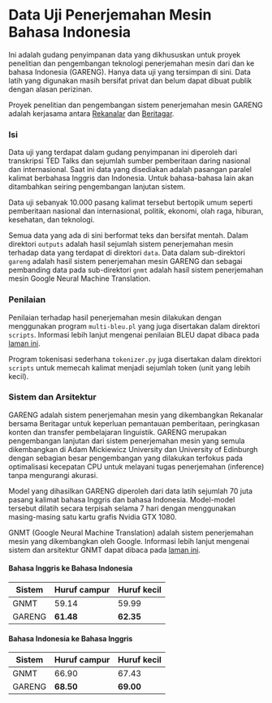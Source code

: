 # Data Uji Penerjemahan Mesin Bahasa Indonesia

Ini adalah gudang penyimpanan data yang dikhususkan untuk proyek penelitian dan pengembangan teknologi penerjemahan mesin dari dan ke bahasa Indonesia (GARENG). Hanya data uji yang tersimpan di sini. Data latih yang digunakan masih bersifat privat dan belum dapat dibuat publik dengan alasan perizinan.

Proyek penelitian dan pengembangan sistem penerjemahan mesin GARENG adalah kerjasama antara [Rekanalar](http://rekanalar.com) dan [Beritagar](https://beritagar.id).


### Isi

Data uji yang terdapat dalam gudang penyimpanan ini diperoleh dari transkripsi TED Talks dan sejumlah sumber pemberitaan daring nasional dan internasional. Saat ini data yang disediakan adalah pasangan paralel kalimat berbahasa Inggris dan Indonesia. Untuk bahasa-bahasa lain akan ditambahkan seiring pengembangan lanjutan sistem.

Data uji sebanyak 10.000 pasang kalimat tersebut bertopik umum seperti pemberitaan nasional dan internasional, politik, ekonomi, olah raga, hiburan, kesehatan, dan teknologi.

Semua data yang ada di sini berformat teks dan bersifat mentah. Dalam direktori `outputs` adalah hasil sejumlah sistem penerjemahan mesin terhadap data yang terdapat di direktori `data`. Data dalam sub-direktori `gareng` adalah hasil sistem penerjemahan mesin GARENG dan sebagai pembanding data pada sub-direktori `gnmt` adalah hasil sistem penerjemahan mesin Google Neural Machine Translation.


### Penilaian

Penilaian terhadap hasil penerjemahan mesin dilakukan dengan menggunakan program `multi-bleu.pl` yang juga disertakan dalam direktori `scripts`. Informasi lebih lanjut mengenai penilaian BLEU dapat dibaca pada [laman ini](https://en.wikipedia.org/wiki/BLEU).

Program tokenisasi sederhana `tokenizer.py` juga disertakan dalam direktori `scripts` untuk memecah kalimat menjadi sejumlah token (unit yang lebih kecil).


### Sistem dan Arsitektur

GARENG adalah sistem penerjemahan mesin yang dikembangkan Rekanalar bersama Beritagar untuk keperluan pemantauan pemberitaan, peringkasan konten dan transfer pembelajaran linguistik. GARENG merupakan pengembangan lanjutan dari sistem penerjemahan mesin yang semula dikembangkan di Adam Mickiewicz University dan University of Edinburgh dengan sebagian besar pengembangan yang dilakukan terfokus pada optimalisasi kecepatan CPU untuk melayani tugas penerjemahan (inference) tanpa mengurangi akurasi.

Model yang dihasilkan GARENG diperoleh dari data latih sejumlah 70 juta pasang kalimat bahasa Inggris dan bahasa Indonesia. Model-model tersebut dilatih secara terpisah selama 7 hari dengan menggunakan masing-masing satu kartu grafis Nvidia GTX 1080.

GNMT (Google Neural Machine Translation) adalah sistem penerjemahan mesin yang dikembangkan oleh Google. Informasi lebih lanjut mengenai sistem dan arsitektur GNMT dapat dibaca pada [laman ini](https://research.googleblog.com/2016/09/a-neural-network-for-machine.html).


#### Bahasa Inggris ke Bahasa Indonesia

| Sistem   | Huruf campur | Huruf kecil |
| -------- |:------------ |:----------- |
| GNMT     | 59.14        | 59.99       |
| GARENG   | **61.48**    | **62.35**   |

#### Bahasa Indonesia ke Bahasa Inggris

| Sistem   | Huruf campur | Huruf kecil |
| -------- |:------------ |:----------- |
| GNMT     | 66.90        | 67.43       |
| GARENG   | **68.50**    | **69.00**   |


